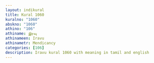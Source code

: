 ```yaml
---
layout: indikural
title: Kural 1060
kuralno: "1060"
abskno: "1060"
athino: "106"
athiname: இரவு
athinameen: Iravu
athinametr: Mendicancy
categories: [106]
description: Iravu kural 1060 with meaning in tamil and english 
---
```


